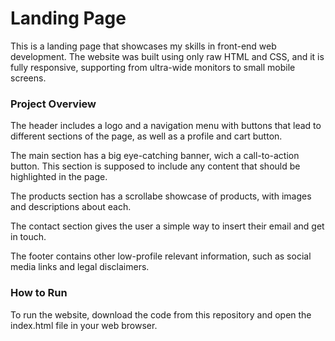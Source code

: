 <h1>Landing Page</h1>

This is a landing page that showcases my skills in front-end web development. The website was built using only raw HTML and CSS, and it is fully responsive, supporting from ultra-wide monitors to small mobile screens.


<h3>Project Overview</h4>

The header includes a logo and a navigation menu with buttons that lead to different sections of the page, as well as a profile and cart button.

The main section has a big eye-catching banner, wich a call-to-action button. This section is supposed to include any content that should be highlighted in the page.

The products section has a scrollabe showcase of products, with images and descriptions about each.

The contact section gives the user a simple way to insert their email and get in touch.

The footer contains other low-profile relevant information, such as social media links and legal disclaimers.


<h3>How to Run</h3>

To run the website, download the code from this repository and open the index.html file in your web browser.
